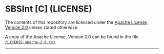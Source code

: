 <!-- Author (Created): Roger "Equah" Hürzeler -->
<!-- Date (Created): 12019.12.26 HE -->
<!-- License: apache-2.0 -->

**SBSInt [C] (LICENSE)**
================================================================================

The contents of this repository are licensed under the [Apache License, Version 2.0](http://www.apache.org/licenses/LICENSE-2.0) unless stated otherwise.

A copy of the Apache License, Version 2.0 can be found in the file [`/LICENSE-apache-2.0.txt`](https://github.com/TheEquah/SBSInt-c/blob/master/LICENSE-apache-2.0.txt).

--------------------------------------------------------------------------------
